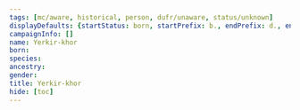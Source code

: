 ```yaml
---
tags: [mc/aware, historical, person, dufr/unaware, status/unknown]
displayDefaults: {startStatus: born, startPrefix: b., endPrefix: d., endStatus: died}
campaignInfo: []
name: Yerkir-khor
born:
species:
ancestry:
gender:
title: Yerkir-khor
hide: [toc]
---
```



